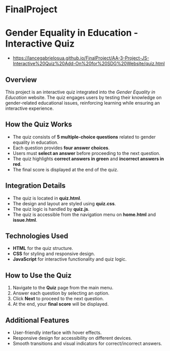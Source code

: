 # FinalProject
# Gender Equality in Education - Interactive Quiz
- https://lancegabrielosua.github.io/FinalProject/AA-3-Project-JS-Interactive%20Quiz%20Add-On%20for%20SDG%20Website/quiz.html
## Overview
This project is an interactive quiz integrated into the *Gender Equality in Education* website. The quiz engages users by testing their knowledge on gender-related educational issues, reinforcing learning while ensuring an interactive experience.

## How the Quiz Works
- The quiz consists of **5 multiple-choice questions** related to gender equality in education.
- Each question provides **four answer choices**.
- Users must **select an answer** before proceeding to the next question.
- The quiz highlights **correct answers in green** and **incorrect answers in red**.
- The final score is displayed at the end of the quiz.

## Integration Details
- The quiz is located in **quiz.html**.
- The design and layout are styled using **quiz.css**.
- The quiz logic is handled by **quiz.js**.
- The quiz is accessible from the navigation menu on **home.html** and **issue.html**.

## Technologies Used
- **HTML** for the quiz structure.
- **CSS** for styling and responsive design.
- **JavaScript** for interactive functionality and quiz logic.

## How to Use the Quiz
1. Navigate to the **Quiz** page from the main menu.
2. Answer each question by selecting an option.
3. Click **Next** to proceed to the next question.
4. At the end, your **final score** will be displayed.

## Additional Features
- User-friendly interface with hover effects.
- Responsive design for accessibility on different devices.
- Smooth transitions and visual indicators for correct/incorrect answers.

